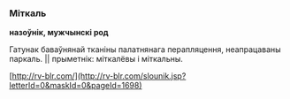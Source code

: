 ### Міткаль
**назоўнік, мужчынскі род**

Гатунак баваўнянай тканіны палатнянага перапляцення, неапрацаваны паркаль. || прыметнік: міткалёвы і міткальны.

<a rel="author">[http://rv-blr.com/](http://rv-blr.com/slounik.jsp?letterId=0&maskId=0&pageId=1698)</a>
